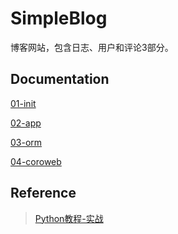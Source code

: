 # SimpleBlog
博客网站，包含日志、用户和评论3部分。
## Documentation
[01-init](./docs/01-init_env.md)

[02-app](./docs/02-app.md)

[03-orm](./docs/03-orm.md)

[04-coroweb](./docs/04-coroweb.md)
## Reference
>[Python教程-实战](https://www.liaoxuefeng.com/wiki/0014316089557264a6b348958f449949df42a6d3a2e542c000/001432170876125c96f6cc10717484baea0c6da9bee2be4000)
